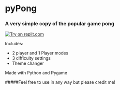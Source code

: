 # pyPong

### A very simple copy of the popular game pong
[![Try on replit.com](https://repl-badge.jajoosam.repl.co/try.png)](https://repl.it/@glench/Python-Play-sample-game)

Includes:
- 2 player and 1 Player modes
- 3 difficulty settings
- Theme changer


Made with Python and Pygame

#####Feel free to use in any way but please credit me!

